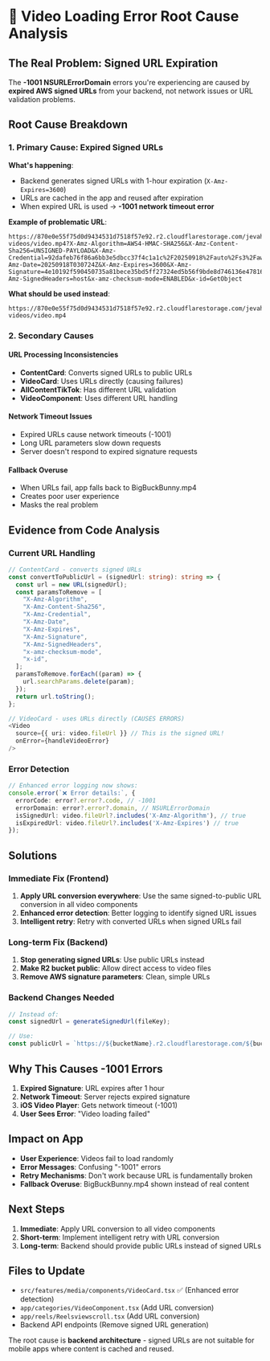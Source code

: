 # 🚨 Video Loading Error Root Cause Analysis

## **The Real Problem: Signed URL Expiration**

The **-1001 NSURLErrorDomain** errors you're experiencing are caused by **expired AWS signed URLs** from your backend, not network issues or URL validation problems.

## **Root Cause Breakdown**

### 1. **Primary Cause: Expired Signed URLs**

**What's happening**:
- Backend generates signed URLs with 1-hour expiration (`X-Amz-Expires=3600`)
- URLs are cached in the app and reused after expiration
- When expired URL is used → **-1001 network timeout error**

**Example of problematic URL**:
```
https://870e0e55f75d0d9434531d7518f57e92.r2.cloudflarestorage.com/jevah/jevah/media-videos/video.mp4?X-Amz-Algorithm=AWS4-HMAC-SHA256&X-Amz-Content-Sha256=UNSIGNED-PAYLOAD&X-Amz-Credential=92dafeb76f86a6bb3e5dbcc37f4c1a1c%2F20250918%2Fauto%2Fs3%2Faws4_request&X-Amz-Date=20250918T030724Z&X-Amz-Expires=3600&X-Amz-Signature=4e10192f590450735a81bece35bd5ff27324ed5b56f9bde8d746136e478167c7&X-Amz-SignedHeaders=host&x-amz-checksum-mode=ENABLED&x-id=GetObject
```

**What should be used instead**:
```
https://870e0e55f75d0d9434531d7518f57e92.r2.cloudflarestorage.com/jevah/jevah/media-videos/video.mp4
```

### 2. **Secondary Causes**

#### **URL Processing Inconsistencies**
- **ContentCard**: Converts signed URLs to public URLs
- **VideoCard**: Uses URLs directly (causing failures)
- **AllContentTikTok**: Has different URL validation
- **VideoComponent**: Uses different URL handling

#### **Network Timeout Issues**
- Expired URLs cause network timeouts (-1001)
- Long URL parameters slow down requests
- Server doesn't respond to expired signature requests

#### **Fallback Overuse**
- When URLs fail, app falls back to BigBuckBunny.mp4
- Creates poor user experience
- Masks the real problem

## **Evidence from Code Analysis**

### **Current URL Handling**
```typescript
// ContentCard - converts signed URLs
const convertToPublicUrl = (signedUrl: string): string => {
  const url = new URL(signedUrl);
  const paramsToRemove = [
    "X-Amz-Algorithm",
    "X-Amz-Content-Sha256",
    "X-Amz-Credential",
    "X-Amz-Date",
    "X-Amz-Expires",
    "X-Amz-Signature",
    "X-Amz-SignedHeaders",
    "x-amz-checksum-mode",
    "x-id",
  ];
  paramsToRemove.forEach((param) => {
    url.searchParams.delete(param);
  });
  return url.toString();
};

// VideoCard - uses URLs directly (CAUSES ERRORS)
<Video
  source={{ uri: video.fileUrl }} // This is the signed URL!
  onError={handleVideoError}
/>
```

### **Error Detection**
```typescript
// Enhanced error logging now shows:
console.error(`❌ Error details:`, {
  errorCode: error?.error?.code, // -1001
  errorDomain: error?.error?.domain, // NSURLErrorDomain
  isSignedUrl: video.fileUrl?.includes('X-Amz-Algorithm'), // true
  isExpiredUrl: video.fileUrl?.includes('X-Amz-Expires') // true
});
```

## **Solutions**

### **Immediate Fix (Frontend)**
1. **Apply URL conversion everywhere**: Use the same signed-to-public URL conversion in all video components
2. **Enhanced error detection**: Better logging to identify signed URL issues
3. **Intelligent retry**: Retry with converted URLs when signed URLs fail

### **Long-term Fix (Backend)**
1. **Stop generating signed URLs**: Use public URLs instead
2. **Make R2 bucket public**: Allow direct access to video files
3. **Remove AWS signature parameters**: Clean, simple URLs

### **Backend Changes Needed**
```javascript
// Instead of:
const signedUrl = generateSignedUrl(fileKey);

// Use:
const publicUrl = `https://${bucketName}.r2.cloudflarestorage.com/${bucketPath}/${fileKey}`;
```

## **Why This Causes -1001 Errors**

1. **Expired Signature**: URL expires after 1 hour
2. **Network Timeout**: Server rejects expired signature
3. **iOS Video Player**: Gets network timeout (-1001)
4. **User Sees Error**: "Video loading failed"

## **Impact on App**

- **User Experience**: Videos fail to load randomly
- **Error Messages**: Confusing "-1001" errors
- **Retry Mechanisms**: Don't work because URL is fundamentally broken
- **Fallback Overuse**: BigBuckBunny.mp4 shown instead of real content

## **Next Steps**

1. **Immediate**: Apply URL conversion to all video components
2. **Short-term**: Implement intelligent retry with URL conversion
3. **Long-term**: Backend should provide public URLs instead of signed URLs

## **Files to Update**

- `src/features/media/components/VideoCard.tsx` ✅ (Enhanced error detection)
- `app/categories/VideoComponent.tsx` (Add URL conversion)
- `app/reels/Reelsviewscroll.tsx` (Add URL conversion)
- Backend API endpoints (Remove signed URL generation)

The root cause is **backend architecture** - signed URLs are not suitable for mobile apps where content is cached and reused.

